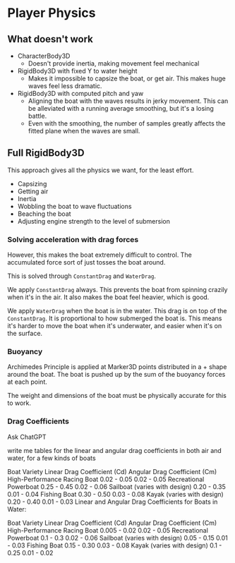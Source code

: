 # Player Physics

## What doesn't work
- CharacterBody3D
  - Doesn't provide inertia, making movement feel mechanical
- RigidBody3D with fixed Y to water height
  - Makes it impossible to capsize the boat, or get air. This makes huge waves feel less dramatic.
- RigidBody3D with computed pitch and yaw
  - Aligning the boat with the waves results in jerky movement. This can be alleviated with a running average smoothing, but it's a losing battle.
  - Even with the smoothing, the number of samples greatly affects the fitted plane when the waves are small.

## Full RigidBody3D

This approach gives all the physics we want, for the least effort.
- Capsizing
- Getting air
- Inertia
- Wobbling the boat to wave fluctuations
- Beaching the boat
- Adjusting engine strength to the level of submersion

### Solving acceleration with drag forces

However, this makes the boat extremely difficult to control.
The accumulated force sort of just tosses the boat around.

This is solved through `ConstantDrag` and `WaterDrag`.

We apply `ConstantDrag` always. This prevents the boat from spinning crazily when it's in the air. It also makes the boat feel heavier, which is good.

We apply `WaterDrag` when the boat is in the water. This drag is on top of the `ConstantDrag`. It is proportional to how submerged the boat is.
This means it's harder to move the boat when it's underwater, and easier when it's on the surface.

### Buoyancy

Archimedes Principle is applied at Marker3D points distributed in a + shape around the boat. The boat is pushed up by the sum of the buoyancy forces at each point.

The weight and dimensions of the boat must be physically accurate for this to work.

### Drag Coefficients

Ask ChatGPT

write me tables for the linear and angular drag coefficients in both air and water, for a few kinds of boats

Boat Variety	Linear Drag Coefficient (Cd)	Angular Drag Coefficient (Cm)
High-Performance Racing Boat	0.02 - 0.05	0.02 - 0.05
Recreational Powerboat	0.25 - 0.45	0.02 - 0.06
Sailboat (varies with design)	0.20 - 0.35	0.01 - 0.04
Fishing Boat	0.30 - 0.50	0.03 - 0.08
Kayak (varies with design)	0.20 - 0.40	0.01 - 0.03
Linear and Angular Drag Coefficients for Boats in Water:

Boat Variety	Linear Drag Coefficient (Cd)	Angular Drag Coefficient (Cm)
High-Performance Racing Boat	0.005 - 0.02	0.02 - 0.05
Recreational Powerboat	0.1 - 0.3	0.02 - 0.06
Sailboat (varies with design)	0.05 - 0.15	0.01 - 0.03
Fishing Boat	0.15 - 0.30	0.03 - 0.08
Kayak (varies with design)	0.1 - 0.25	0.01 - 0.02

